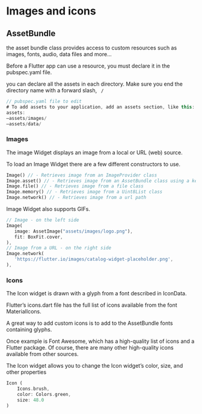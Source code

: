 # Images and icons

## AssetBundle

the asset bundle class provides access to custom resources such as images, fonts, audio, data files and more...

Before a Flutter app can use a resource, you must declare it in the pubspec.yaml file.

you can declare all the assets in each directory. Make sure you end the directory name with a forward slash, ` /`

```dart
// pubspec.yaml file to edit
# To add assets to your application, add an assets section, like this:
assets:
—assets/images/
—assets/data/
```

### Images

The image Widget displays an image from a local or URL (web) source.

To load an Image Widget there are a few different constructors to use.

```dart
Image() // - Retrieves image from an ImageProvider class
Image.asset() // - Retrieves image from an AssetBundle class using a key
Image.file() // - Retrieves image from a file class
Image.memory() // - Retrieves image from a Uint8List class
Image.network() // - Retrieves image from a url path
```

Image Widget also supports GIFs.

```dart
// Image - on the left side
Image(
   image: AssetImage("assets/images/logo.png"),
   fit: BoxFit.cover,
),
// Image from a URL - on the right side
Image.network(
   'https://flutter.io/images/catalog-widget-placeholder.png',
),
```

### Icons

The Icon widget is drawn with a glyph from a font described in IconData. 

Flutter’s icons.dart file has the full list of icons available from the font MaterialIcons.

A great way to add custom icons is to add to the AssetBundle fonts containing glyphs. 

Once example is Font Awesome, which has a high-quality list of icons and a Flutter package. Of course, there are many other high-quality icons available from other sources.

The Icon widget allows you to change the Icon widget’s color, size, and other properties

```dart
Icon (
    Icons.brush,
    color: Colors.green,
    size: 48.0
)
```
